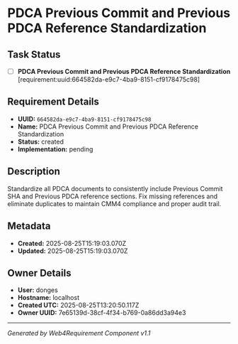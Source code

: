 # PDCA Previous Commit and Previous PDCA Reference Standardization

## Task Status
- [ ] **PDCA Previous Commit and Previous PDCA Reference Standardization** [requirement:uuid:664582da-e9c7-4ba9-8151-cf9178475c98]

## Requirement Details

- **UUID:** `664582da-e9c7-4ba9-8151-cf9178475c98`
- **Name:** PDCA Previous Commit and Previous PDCA Reference Standardization
- **Status:** created
- **Implementation:** pending

## Description

Standardize all PDCA documents to consistently include Previous Commit SHA and Previous PDCA reference sections. Fix missing references and eliminate duplicates to maintain CMM4 compliance and proper audit trail.

## Metadata

- **Created:** 2025-08-25T15:19:03.070Z
- **Updated:** 2025-08-25T15:19:03.070Z

## Owner Details

- **User:** donges
- **Hostname:** localhost
- **Created UTC:** 2025-08-25T13:20:50.117Z
- **Owner UUID:** 7e65139d-38cf-4f34-b769-0a86dd3a94e3

---

*Generated by Web4Requirement Component v1.1*